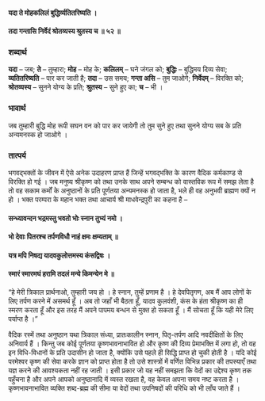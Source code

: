 #### यदा ते मोहकलिलं बुद्धिर्व्यतितरिष्यति ।
#### तदा गन्तासि निर्वेदं श्रोतव्यस्य श्रुतस्य च ॥ ५२ ॥

### शब्दार्थ

**यदा** – जब; **ते** – तुम्हारा; **मोह** – मोह के; **कलिलम्** – घने जंगल को; **बुद्धिः** – बुद्धिमय दिव्य सेवा; **व्यतितरिष्यति** – पार कर जाती है; **तदा** – उस समय; **गन्ता असि** – तुम जाओगे; **निर्वेदम्** – विरक्ति को; **श्रोतव्यस्य** – सुनने योग्य के प्रति; **श्रुतस्य** – सुने हुए का; **च** – भी ।

### भावार्थ

जब तुम्हारी बुद्धि मोह रूपी सघन वन को पार कर जायेगी तो तुम सुने हुए तथा सुनने योग्य सब के प्रति अन्यमनस्क हो जाओगे ।

### तात्पर्य

भगवद्भक्तों के जीवन में ऐसे अनेक उदाहरण प्राप्त हैं जिन्हें भगवद्भक्ति के कारण वैदिक कर्मकाण्ड से विरक्ति हो गई । जब मनुष्य श्रीकृष्ण को तथा उनके साथ अपने सम्बन्ध को वास्तविक रूप में समझ लेता है तो वह सकाम कर्मों के अनुष्ठानों के प्रति पूर्णतया अन्यमनस्क हो जाता है, भले ही वह अनुभवी ब्राह्मण क्यों न हो । भक्त परम्परा के महान भक्त तथा आचार्य श्री माधवेन्द्रपुरी का कहना है –

#### सन्ध्यावन्दन भद्रमस्तु भवतो भोः स्नान तुभ्यं नमो ।
#### भो देवाः पितरश्च तर्पणविधौ नाहं क्षमः क्षम्यताम् ॥
#### यत्र मपि निषद्य यादवकुलोत्तमस्य कंसद्विषः ।
#### स्मारं स्मारमघं हरामि तदलं मन्ये किमन्येन मे ॥

“हे मेरी त्रिकाल प्रार्थनाओ, तुम्हारी जय हो । हे स्नान, तुम्हें प्रणाम है । हे देवपितृगण, अब मैं आप लोगों के लिए तर्पण करने में असमर्थ हूँ । अब तो जहाँ भी बैठता हूँ, यादव कुलवंशी, कंस के हंता श्रीकृष्ण का ही स्मरण करता हूँ और इस तरह मैं अपने पापमय बन्धन से मुक्त हो सकता हूँ । मैं सोचता हूँ कि यही मेरे लिए पर्याप्त है ।”

वैदिक रस्में तथा अनुष्ठान यथा त्रिकाल संध्या, प्रातःकालीन स्नान, पितृ-तर्पण आदि नवदीक्षितों के लिए अनिवार्य हैं । किन्तु जब कोई पूर्णतया कृष्णभावनाभावित हो और कृष्ण की दिव्य प्रेमाभक्ति में लगा हो, तो वह इन विधि-विधानों के प्रति उदासीन हो जाता है, क्योंकि उसे पहले ही सिद्धि प्राप्त हो चुकी होती है । यदि कोई परमेश्वर कृष्ण की सेवा करके ज्ञान को प्राप्त होता है तो उसे शास्त्रों में वर्णित विभिन्न प्रकार की तपस्याएँ तथा यज्ञ करने की आवश्यकता नहीं रह जाती । इसी प्रकार जो यह नहीं समझता कि वेदों का उद्देश्य कृष्ण तक पहुँचना है और अपने आपको अनुष्ठानादि में व्यस्त रखता है, वह केवल अपना समय नष्ट करता है । कृष्णभावनाभावित व्यक्ति शब्द-ब्रह्म की सीमा या वेदों तथा उपनिषदों की परिधि को भी लाँघ जाते हैं ।